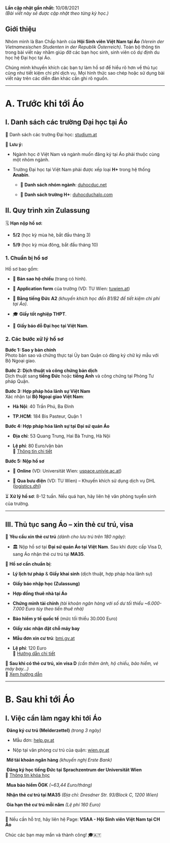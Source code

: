 
**Lần cập nhật gần nhất:** 10/08/2021  
_(Bài viết này sẽ được cập nhật theo từng kỳ học.)_

## **Giới thiệu**

Nhóm mình là Ban Chấp hành của **Hội Sinh viên Việt Nam tại Áo** _(Verein der Vietnamesischen Studenten in der Republik Österreich)_. Toàn bộ thông tin trong bài viết này nhằm giúp đỡ các bạn học sinh, sinh viên có dự định du học hệ Đại học tại Áo.

Chúng mình khuyến khích các bạn tự làm hồ sơ để hiểu rõ hơn về thủ tục cũng như tiết kiệm chi phí dịch vụ. Mọi hình thức sao chép hoặc sử dụng bài viết này trên các diễn đàn khác cần ghi rõ nguồn.

---

# **A. Trước khi tới Áo**

## **I. Danh sách các trường Đại học tại Áo**

🔗 Danh sách các trường Đại học: [studium.at](https://www.studium.at/hochschulen/universitaeten)

📌 **Lưu ý:**

- Ngành học ở Việt Nam và ngành muốn đăng ký tại Áo phải thuộc cùng một nhóm ngành.
    
- Trường Đại học tại Việt Nam phải được xếp loại **H+** trong hệ thống **Anabin**.
    
    - 🔗 **Danh sách nhóm ngành**: [duhocduc.net](https://duhocduc.net/danh-sach-cac-nhom-nganh-cung-nhom-cua-anabin.html)
        
    - 🔗 **Danh sách trường H+**: [duhocduchalo.com](https://duhocduchalo.com/danh-sach-xep-loai-cac-co-dao-tao-dai-hoc-viet-nam/)
        

## **II. Quy trình xin Zulassung**

🗓 **Hạn nộp hồ sơ:**

- **5/2** (học kỳ mùa hè, bắt đầu tháng 3)
    
- **5/9** (học kỳ mùa đông, bắt đầu tháng 10)
    

### **1. Chuẩn bị hồ sơ**

Hồ sơ bao gồm:

- 📄 **Bản sao hộ chiếu** (trang có hình).
    
- 📝 **Application form** của trường (VD: TU Wien: [tuwien.at](https://www.tuwien.at/fileadmin/Assets/dienstleister/studienabteilung/2019Ansuchen_Bach_mit_MB_englisch.pdf))
    
- 📜 **Bằng tiếng Đức A2** _(khuyến khích học đến B1/B2 để tiết kiệm chi phí tại Áo)._
    
- 🎓 **Giấy tốt nghiệp THPT**.
    
- 📃 **Giấy báo đỗ Đại học tại Việt Nam**.
    

### **2. Các bước xử lý hồ sơ**

 **Bước 1: Sao y bản chính**  
Photo bản sao và chứng thực tại Ủy ban Quận có đăng ký chữ ký mẫu với Bộ Ngoại giao.

 **Bước 2: Dịch thuật và công chứng bản dịch**  
Dịch thuật sang **tiếng Đức** hoặc **tiếng Anh** và công chứng tại Phòng Tư pháp Quận.

 **Bước 3: Hợp pháp hóa lãnh sự Việt Nam**  
Xác nhận tại **Bộ Ngoại giao Việt Nam**:

- **Hà Nội**: 40 Trần Phú, Ba Đình
    
- **TP.HCM**: 184 Bis Pasteur, Quận 1
    

 **Bước 4: Hợp pháp hóa lãnh sự tại Đại sứ quán Áo**

- **Địa chỉ**: 53 Quang Trung, Hai Bà Trưng, Hà Nội
    
- **Lệ phí**: 80 Euro/văn bản  
    🔗 [Thông tin chi tiết](https://www.bmeia.gv.at/vi/oeb-hanoi/service-fuer-buergerinnen/beglaubigung/)
    

 **Bước 5: Nộp hồ sơ**

- 📧 **Online** (VD: Universität Wien: [uspace.univie.ac.at](https://uspace.univie.ac.at/web/gast))
    
- 📮 **Qua bưu điện** (VD: TU Wien) – Khuyến khích sử dụng dịch vụ DHL ([logistics.dhl](https://www.logistics.dhl/vn-vi/home.html))
    

⏳ **Xử lý hồ sơ**: 8-12 tuần. Nếu quá hạn, hãy liên hệ văn phòng tuyển sinh của trường.

---

## **III. Thủ tục sang Áo – xin thẻ cư trú, visa**

📌 **Yêu cầu xin thẻ cư trú** _(dành cho lưu trú trên 180 ngày)_:

- 🏛 Nộp hồ sơ tại **Đại sứ quán Áo tại Việt Nam**. Sau khi được cấp Visa D, sang Áo nhận thẻ cư trú tại **MA35**.
    

📜 **Hồ sơ cần chuẩn bị**:

- **Lý lịch tư pháp** & **Giấy khai sinh** (dịch thuật, hợp pháp hóa lãnh sự)
    
- **Giấy báo nhập học (Zulassung)**
    
- **Hợp đồng thuê nhà tại Áo**
    
- **Chứng minh tài chính** _(tài khoản ngân hàng với số dư tối thiểu ~6.000-7.000 Euro tùy theo tiền thuê nhà)_
    
- **Bảo hiểm y tế quốc tế** (mức tối thiểu 30.000 Euro)
    
- **Giấy xác nhận đặt chỗ máy bay**
    
- **Mẫu đơn xin cư trú**: [bmi.gv.at](https://www.bmi.gv.at/302/Formulare/20180901/06_Aufenthaltsbewilligung_Student_NEU-Formular.pdf)
    
- **Lệ phí**: 120 Euro  
    🔗 [Hướng dẫn chi tiết](https://oead.at/en/to-austria/entry-and-residence/residence-permit-student-no-mobility-programme/)
    

📌 **Sau khi có thẻ cư trú, xin visa D** _(cần thêm ảnh, hộ chiếu, bảo hiểm, vé máy bay...)_  
🔗 [Xem hướng dẫn](https://www.bmeia.gv.at/fileadmin/user_upload/Vertretungen/Hanoi/Konsulat_Merkblaetter_und_Formulare/Merkblatt-AB_Studierender_de_02.pdf)

---

# **B. Sau khi tới Áo**

## **I. Việc cần làm ngay khi tới Áo**

 ️ **Đăng ký cư trú (Melderzettel)** _(trong 3 ngày)_

- Mẫu đơn: [help.gv.at](https://www.help.gv.at/Portal.Node/hlpd/public/resources/documents/Meldez.pdf)
    
- Nộp tại văn phòng cư trú của quận: [wien.gv.at](https://www.wien.gv.at/meldetermin/internet/Startseite.aspx)
    

 ️ **Mở tài khoản ngân hàng** _(khuyến nghị Erste Bank)_

 ️ **Đăng ký học tiếng Đức tại Sprachzentrum der Universität Wien**  
🔗 [Thông tin khóa học](https://sprachenzentrum.univie.ac.at/deutschkurse/deutschkurse-fuer-den-vwu/)

 ️ **Mua bảo hiểm ÖGK** _(~63,44 Euro/tháng)_

 ️ **Nhận thẻ cư trú tại MA35** _(Địa chỉ: Dresdner Str. 93/Block C, 1200 Wien)_

 ️ **Gia hạn thẻ cư trú mỗi năm** _(Lệ phí 160 Euro)_

---

💬 Nếu cần hỗ trợ, hãy liên hệ Page: **VSAA - Hội Sinh viên Việt Nam tại CH Áo**

Chúc các bạn may mắn và thành công! 🎓🇦🇹